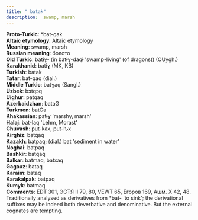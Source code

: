 ```yaml
---
title: " batak"
description:  swamp, marsh
---
```


<strong>Proto-Turkic</strong>:  *bat-gak<br>
<strong>Altaic etymology</strong>:  Altaic etymology<br>
<strong>Meaning</strong>:  swamp, marsh<br>
<strong>Russian meaning</strong>:  болото<br>
<strong>Old Turkic</strong>:  batɨɣ- (in batɨɣ-daqɨ 'swamp-living' (of dragons)) (OUygh.)<br>
<strong>Karakhanid</strong>:  batɨɣ (MK, KB)<br>
<strong>Turkish</strong>:  batak<br>
<strong>Tatar</strong>:  bat-qaq (dial.)<br>
<strong>Middle Turkic</strong>:  batɣaq (Sangl.)<br>
<strong>Uzbek</strong>:  bɔtqɔq<br>
<strong>Uighur</strong>:  patqaq<br>
<strong>Azerbaidzhan</strong>:  bataG<br>
<strong>Turkmen</strong>:  batGa<br>
<strong>Khakassian</strong>:  patɨɣ 'marshy, marsh'<br>
<strong>Halaj</strong>:  bat-laq 'Lehm, Morast'<br>
<strong>Chuvash</strong>:  put-kax, put-lъx<br>
<strong>Kirghiz</strong>:  batqaq<br>
<strong>Kazakh</strong>:  batpaq; (dial.) bat 'sediment in water'<br>
<strong>Noghai</strong>:  batpaq<br>
<strong>Bashkir</strong>:  batqaq<br>
<strong>Balkar</strong>:  batmaq, batxaq<br>
<strong>Gagauz</strong>:  bataq<br>
<strong>Karaim</strong>:  bataq<br>
<strong>Karakalpak</strong>:  batpaq<br>
<strong>Kumyk</strong>:  batmaq<br>
<strong>Comments</strong>:  EDT 301, ЭСТЯ II 79, 80, VEWT 65, Егоров 169, Ашм. X 42, 48. Traditionally analysed as derivatives from *bat- 'to sink'; the derivational suffixes may be indeed both deverbative and denominative. But the external cognates are tempting.<br>


